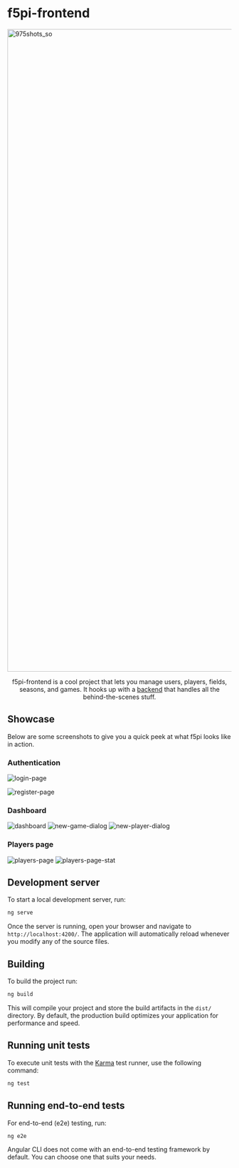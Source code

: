 # f5pi-frontend

<img width="1920" height="1440" alt="975shots_so" src="https://github.com/user-attachments/assets/c537d0a0-c1b8-4b0b-98d1-ea31149d5c38" />



<p align="center">f5pi-frontend is a cool project that lets you manage users, players, fields, seasons, and games. It hooks up with a <a href="https://github.com/EzeSosa/f5pi-backend">backend</a> that handles all the behind-the-scenes stuff.</p>


## Showcase
Below are some screenshots to give you a quick peek at what f5pi looks like in action.
### Authentication
![login-page](https://github.com/user-attachments/assets/8bc28bb6-9046-4262-a410-fc27edcacc33)

![register-page](https://github.com/user-attachments/assets/cce1db14-ba92-4e43-9c9c-ea4e46e31d83)

### Dashboard

![dashboard](https://github.com/user-attachments/assets/c283b881-e0db-4e6b-9ddc-ebffd5f97d8c)
![new-game-dialog](https://github.com/user-attachments/assets/e618981e-093e-420c-897e-30a4ab9a4c4e)
![new-player-dialog](https://github.com/user-attachments/assets/885d0261-023b-4080-926d-3171f12e5edc)

### Players page
![players-page](https://github.com/user-attachments/assets/f523f89d-ceb0-46c6-9906-33b57064552b)
![players-page-stat](https://github.com/user-attachments/assets/a989142f-1beb-4c0b-9546-5eb877852cf5)

## Development server

To start a local development server, run:

```bash
ng serve
```

Once the server is running, open your browser and navigate to `http://localhost:4200/`. The application will automatically reload whenever you modify any of the source files.

## Building

To build the project run:

```bash
ng build
```

This will compile your project and store the build artifacts in the `dist/` directory. By default, the production build optimizes your application for performance and speed.

## Running unit tests

To execute unit tests with the [Karma](https://karma-runner.github.io) test runner, use the following command:

```bash
ng test
```

## Running end-to-end tests

For end-to-end (e2e) testing, run:

```bash
ng e2e
```

Angular CLI does not come with an end-to-end testing framework by default. You can choose one that suits your needs.
